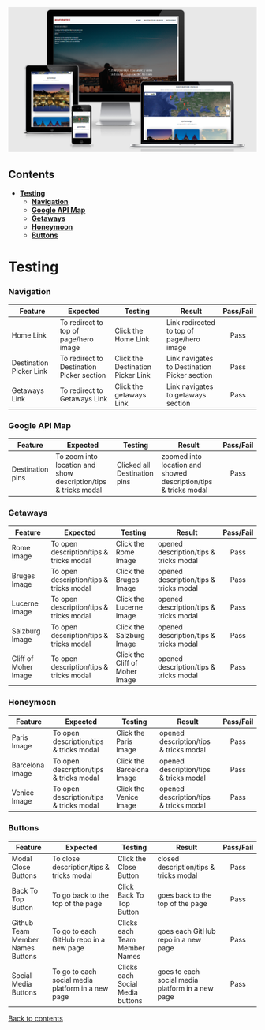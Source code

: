 ![HoliDates](assets/images/responsive-image.png)


## **Contents**

* [**Testing**](#testing)
  * [**Navigation**](#navigation)
  * [**Google API Map**](#Google-API-Map)
  * [**Getaways**](#Getaways)
  * [**Honeymoon**](#Honeymoon)
  * [**Buttons**](#Buttons)
  
  
# **Testing**

### **Navigation** 
    
| Feature        | Expected           | Testing  | Result | Pass/Fail |
| ------------- |-------------| -----|  ---------- | :----: |
| Home Link     | To redirect to top of page/hero image | Click the Home Link | Link redirected to top of page/hero image | Pass |
| Destination Picker Link    | To redirect to Destination Picker section | Click the Destination Picker Link | Link navigates to Destination Picker section | Pass |
| Getaways Link    | To redirect to Getaways Link | Click the getaways Link | Link navigates to getaways section | Pass |

### **Google API Map** 

| Feature        | Expected           | Testing  | Result | Pass/Fail |
| ------------- |-------------| -----|  ---------- | :----: |
| Destination pins     | To zoom into location and show description/tips & tricks modal | Clicked all Destination pins | zoomed into location and showed description/tips & tricks modal | Pass |

### **Getaways** 
    
| Feature        | Expected           | Testing  | Result | Pass/Fail |
| ------------- |-------------| -----|  ---------- | :----: |
| Rome Image     | To open description/tips & tricks modal  | Click the Rome Image | opened description/tips & tricks modal | Pass |
| Bruges Image     | To open description/tips & tricks modal  | Click the Bruges Image | opened description/tips & tricks modal | Pass |
| Lucerne Image     | To open description/tips & tricks modal  | Click the Lucerne Image | opened description/tips & tricks modal | Pass |
| Salzburg Image     | To open description/tips & tricks modal  | Click the Salzburg Image | opened description/tips & tricks modal | Pass |
| Cliff of Moher Image     | To open description/tips & tricks modal  | Click the  Cliff of Moher Image | opened description/tips & tricks modal | Pass |

### **Honeymoon** 
    
| Feature        | Expected           | Testing  | Result | Pass/Fail |
| ------------- |-------------| -----|  ---------- | :----: |
| Paris Image     | To open description/tips & tricks modal  | Click the Paris Image | opened description/tips & tricks modal | Pass |
| Barcelona Image     | To open description/tips & tricks modal  | Click the Barcelona Image | opened description/tips & tricks modal | Pass |
| Venice Image     | To open description/tips & tricks modal  | Click the Venice Image | opened description/tips & tricks modal | Pass |

### **Buttons** 
    
| Feature        | Expected           | Testing  | Result | Pass/Fail |
| ------------- |-------------| -----|  ---------- | :----: |
| Modal Close Buttons     | To close description/tips & tricks modal  | Click the Close Button | closed description/tips & tricks modal | Pass |
| Back To Top Button     | To go back to the top of the page  | Click Back To Top Button | goes back to the top of the page | Pass |
| Github Team Member Names Buttons     | To go to each GitHub repo in a new page  | Clicks each Team Member Names | goes each GitHub repo in a new page | Pass |
| Social Media Buttons     | To go to each social media platform in a new page  | Clicks each Social Media buttons | goes to each social media platform in a new page | Pass |

[Back to contents](#contents)
